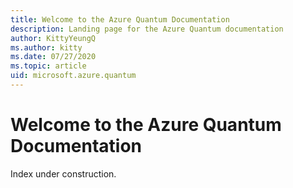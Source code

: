 ```yaml
---
title: Welcome to the Azure Quantum Documentation
description: Landing page for the Azure Quantum documentation
author: KittyYeungQ
ms.author: kitty
ms.date: 07/27/2020
ms.topic: article
uid: microsoft.azure.quantum
---
```


# Welcome to the Azure Quantum Documentation

Index under construction.
